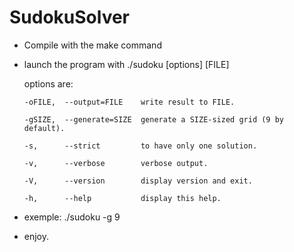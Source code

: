 # SudokuSolver
- Compile with the make command

- launch the program with ./sudoku [options] [FILE]

    options are:
    
      -oFILE,  --output=FILE    write result to FILE.
      
      -gSIZE,  --generate=SIZE  generate a SIZE-sized grid (9 by default).

      -s,      --strict         to have only one solution.

      -v,      --verbose        verbose output.

      -V,      --version        display version and exit.

      -h,      --help           display this help.

- exemple:    ./sudoku -g 9

- enjoy.
 
